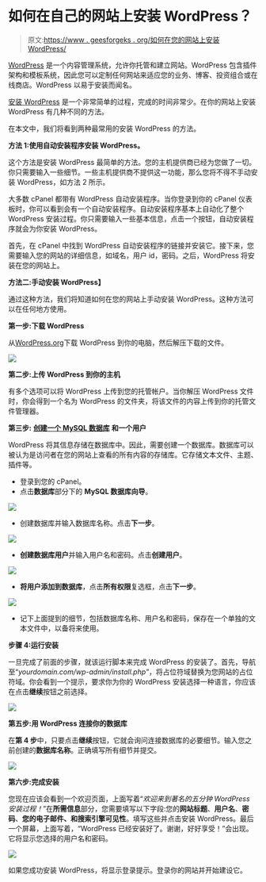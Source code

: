 # 如何在自己的网站上安装 WordPress？

> 原文:[https://www . geesforgeks . org/如何在您的网站上安装 WordPress/](https://www.geeksforgeeks.org/how-to-install-wordpress-on-your-website/)

[WordPress](https://www.geeksforgeeks.org/introduction-wordpress/) 是一个内容管理系统，允许你托管和建立网站。WordPress 包含插件架构和模板系统，因此您可以定制任何网站来适应您的业务、博客、投资组合或在线商店。WordPress 以易于安装而闻名。

[安装 WordPress](https://www.geeksforgeeks.org/installation-of-wordpress-on-windows/) 是一个非常简单的过程，完成的时间非常少。在你的网站上安装 WordPress 有几种不同的方法。

在本文中，我们将看到两种最常用的安装 WordPress 的方法。

**方法 1:使用自动安装程序安装 WordPress。**

这个方法是安装 WordPress 最简单的方法。您的主机提供商已经为您做了一切。你只需要输入一些细节。一些主机提供商不提供这一功能，那么您将不得不手动安装 WordPress，如方法 2 所示。

大多数 cPanel 都带有 WordPress 自动安装程序。当你登录到你的 cPanel 仪表板时，你可以看到会有一个自动安装程序。自动安装程序基本上自动化了整个 WordPress 安装过程。你只需要输入一些基本信息，点击一个按钮，自动安装程序就会为你安装 WordPress。

首先，在 cPanel 中找到 WordPress 自动安装程序的链接并安装它。接下来，您需要输入您的网站的详细信息，如域名，用户 id，密码。之后，WordPress 将安装在您的网站上。

**方法二:手动安装 WordPress】**

通过这种方法，我们将知道如何在您的网站上手动安装 WordPress。这种方法可以在任何地方使用。

**第一步:下载 WordPress**

从[WordPress.org](https://wordpress.org/download/)下载 WordPress 到你的电脑，然后解压下载的文件。

![](img/c07f2653f29535559d74a305f3d79718.png)

**第二步:上传 WordPress 到你的主机**

有多个选项可以将 WordPress 上传到您的托管帐户。当你解压 WordPress 文件时，你会得到一个名为 WordPress 的文件夹，将该文件的内容上传到你的托管文件管理器。

**第三步:** [**创建一个 MySQL 数据库**](https://www.geeksforgeeks.org/php-mysql-creating-database/) **和一个用户**

WordPress 将其信息存储在数据库中。因此，需要创建一个数据库。数据库可以被认为是访问者在您的网站上查看的所有内容的存储库。它存储文本文件、主题、插件等。

*   登录到您的 cPanel。
*   点击**数据库**部分下的 **MySQL 数据库向导**。

![](img/de367e870035a3cf425d8c8f7fb992e8.png)

*   创建数据库并输入数据库名称。点击**下一步**。

![](img/9ac93fa2158468df7112d3d49af3c171.png)

*   **创建数据库用户**并输入用户名和密码。点击**创建用户**。

![](img/b10f7c0c37dacdd27e3885c8bea7f203.png)

*   **将用户添加到数据库**，点击**所有权限**复选框，点击**下一步**。

![](img/6e3b09e287e8d475045b098b453235e9.png)

*   记下上面提到的细节，包括数据库名称、用户名和密码，保存在一个单独的文本文件中，以备将来使用。

**步骤 4:运行安装**

一旦完成了前面的步骤，就该运行脚本来完成 WordPress 的安装了。首先，导航至“*yourdomain.com/wp-admin/install.php”*，将占位符域替换为您网站的占位符域。你会看到一个提示，要求你为你的 WordPress 安装选择一种语言，你应该在点击**继续**按钮之前选择。

![](img/2cfa00cfb80c2b997d05a139d2f11ff6.png)

**第五步:用 WordPress 连接你的数据库**

在**第 4 步**中，只要点击**继续**按钮，它就会询问连接数据库的必要细节。输入您之前创建的**数据库名称**。正确填写所有细节并提交。

![](img/e34ebd803feeadcd33ca543f1b44089b.png)

**第六步:完成安装**

您现在应该会看到一个欢迎页面，上面写着“*欢迎来到著名的五分钟 WordPress 安装过程！*”在**所需信息**部分，您需要填写以下字段:您的**网站标题**、**用户名**、**密码**、**您的电子邮件、**和**搜索引擎可见性**。填写这些并点击安装 WordPress。最后一个屏幕，上面写着，“WordPress 已经安装好了。谢谢，好好享受！”会出现。它将显示您选择的用户名和密码。

![](img/14f51bfe0e364804176494c3e1c00e4d.png)

如果您成功安装 WordPress，将显示登录提示。登录你的网站并开始建设它。
